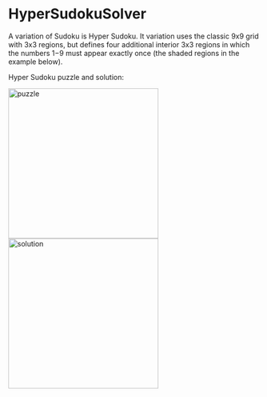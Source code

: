 # HyperSudokuSolver
A variation of Sudoku is Hyper Sudoku. It variation uses the classic 9x9 grid with 3x3 regions,
but defines four additional interior 3x3 regions in which the numbers 1−9 must appear exactly once
(the shaded regions in the example below).

Hyper Sudoku puzzle and solution:

<img src="https://upload.wikimedia.org/wikipedia/commons/1/12/Oceans_Hypersudoku18_Puzzle.svg" alt="puzzle" width="300" height="300"/> <img src="https://upload.wikimedia.org/wikipedia/commons/1/17/Oceans_Hypersudoku18_Solution.svg" alt="solution" width="300" height="300"/>
